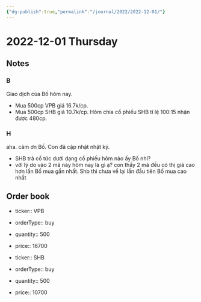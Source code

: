 ```yaml
---
{"dg-publish":true,"permalink":"/journal/2022/2022-12-01/"}
---
```


# 2022-12-01 Thursday

## Notes

### B

Giao dịch của Bố hôm nay.
- Mua 500cp VPB giá 16.7k/cp.
- Mua 500cp SHB giá 10.7k/cp.
Hôm chia cổ phiếu SHB tỉ lệ 100:15 nhận được 480cp.

### H

aha. cảm ơn Bố. Con đã cập nhật nhật ký.
- SHB trả cổ tức dưới dạng cổ phiếu hôm nào ấy Bố nhỉ?
- với lý do vào 2 mã này hôm nay là gì ạ? con thấy 2 mã đều có thị giá cao hơn lần Bố mua gần nhất. Shb thì chưa về lại lần đầu tiên Bố mua cao nhất

## Order book

- ticker:: VPB
- orderType:: buy
- quantity:: 500
- price:: 16700

- ticker:: SHB
- orderType:: buy
- quantity:: 500
- price:: 10700